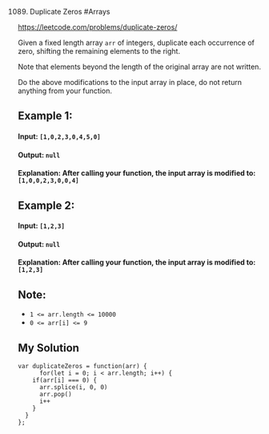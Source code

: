 1089. Duplicate Zeros 
#Arrays

https://leetcode.com/problems/duplicate-zeros/

Given a fixed length array `arr` of integers, duplicate each occurrence of zero, shifting the remaining elements to the right.

Note that elements beyond the length of the original array are not written.

Do the above modifications to the input array in place, do not return anything from your function.

## Example 1:

#### Input: `[1,0,2,3,0,4,5,0]`
#### Output: `null`
#### Explanation: After calling your function, the input array is modified to: `[1,0,0,2,3,0,0,4]`
## Example 2:

#### Input: `[1,2,3]`
#### Output: `null`
#### Explanation: After calling your function, the input array is modified to: `[1,2,3]`
 

## Note:

- `1 <= arr.length <= 10000`
- `0 <= arr[i] <= 9`

## My Solution
````
var duplicateZeros = function(arr) {
      for(let i = 0; i < arr.length; i++) {
    if(arr[i] === 0) {
      arr.splice(i, 0, 0)
      arr.pop()
      i++
    } 
  }
};
````
